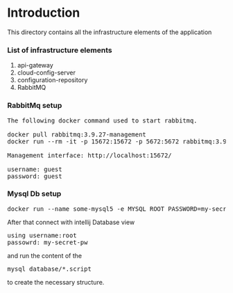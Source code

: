 # Introduction

This directory contains all the infrastructure elements of the application

### List of infrastructure elements

1. api-gateway
2. cloud-config-server
3. configuration-repository
4. RabbitMQ


### RabbitMq setup
<pre>
The following docker command used to start rabbitmq.

docker pull rabbitmq:3.9.27-management
docker run --rm -it -p 15672:15672 -p 5672:5672 rabbitmq:3.9.27-management

Management interface: http://localhost:15672/

username: guest
password: guest
</pre>

### Mysql Db setup

<pre>
docker run --name some-mysql5 -e MYSQL_ROOT_PASSWORD=my-secret-pw -d -p 3306:3306 mysql
</pre>

After that connect with intellij Database view
<pre>
using username:root
passowrd: my-secret-pw
</pre>
and run the content of the
<pre>
mysql_database/*.script
</pre>
to create the necessary structure.
